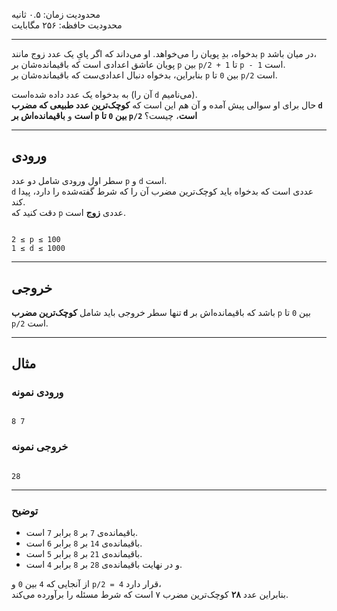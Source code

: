 محدودیت زمان: ۰.۵ ثانیه  
محدودیت حافظه: ۲۵۶ مگابایت  

---

بدخواه، بدِ پویان را می‌خواهد. او می‌داند که اگر پایِ یک عدد زوج مانند `p` در میان باشد،  
پویان عاشق اعدادی است که باقیمانده‌شان بر `p` بین `p/2 + 1` تا `p - 1` است.  
بنابراین، بدخواه دنبال اعدادی‌ست که باقیمانده‌شان بر `p` بین `0` تا `p/2` است.

به بدخواه یک عدد داده شده‌است (آن را `d` می‌نامیم).  
حال برای او سوالی پیش آمده و آن هم این است که **کوچک‌ترین عدد طبیعی که مضرب `d` است** و **باقیمانده‌اش بر `p` بین `0` تا `p/2` است**، چیست؟

---

## ورودی  

سطر اول ورودی شامل دو عدد `p` و `d` است.  
`d` عددی است که بدخواه باید کوچک‌ترین مضرب آن را که شرط گفته‌شده را دارد، پیدا کند.  
دقت کنید که `p` عددی **زوج** است.

```

2 ≤ p ≤ 100
1 ≤ d ≤ 1000

```

---

## خروجی  

تنها سطر خروجی باید شامل **کوچک‌ترین مضرب `d`** باشد که باقیمانده‌اش بر `p` بین `0` تا `p/2` است.

---

## مثال  

### ورودی نمونه  
```

8 7

```

### خروجی نمونه  
```

28

```

---

### توضیح  

- باقیمانده‌ی `7` بر `8` برابر `7` است.  
- باقیمانده‌ی `14` بر `8` برابر `6` است.  
- باقیمانده‌ی `21` بر `8` برابر `5` است.  
- و در نهایت باقیمانده‌ی `28` بر `8` برابر `4` است.  

از آنجایی که `4` بین `0` و `p/2 = 4` قرار دارد،  
بنابراین عدد **۲۸** کوچک‌ترین مضرب ۷ است که شرط مسئله را برآورده می‌کند.
```